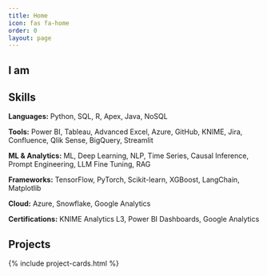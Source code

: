 ```yaml
---
title: Home
icon: fas fa-home
order: 0
layout: page
---
```

<div class="home-landing">
  <!-- Hero Section -->
  <section class="hero">
    <h1>I am <span class="typed-text"></span></h1>
  </section>

  <!-- Skills Section -->
  <section class="skills">
    <h2>Skills</h2>
    <div class="skills-table">
      <p><strong>Languages:</strong> Python, SQL, R, Apex, Java, NoSQL</p>
      <p><strong>Tools:</strong> Power BI, Tableau, Advanced Excel, Azure, GitHub, KNIME, Jira, Confluence, Qlik Sense, BigQuery, Streamlit</p>
      <p><strong>ML & Analytics:</strong> ML, Deep Learning, NLP, Time Series, Causal Inference, Prompt Engineering, LLM Fine Tuning, RAG</p>
      <p><strong>Frameworks:</strong> TensorFlow, PyTorch, Scikit-learn, XGBoost, LangChain, Matplotlib</p>
      <p><strong>Cloud:</strong> Azure, Snowflake, Google Analytics</p>
      <p><strong>Certifications:</strong> KNIME Analytics L3, Power BI Dashboards, Google Analytics</p>
    </div>
  </section>

  <!-- Projects Section -->
  <section class="projects">
    <h2>Projects</h2>
    {% include project-cards.html %}
  </section>

  <script src="/assets/js/typed_blink.js"></script>


  <script>
  document.addEventListener("DOMContentLoaded", function () {
    document.querySelectorAll('img').forEach(img => {
      if (img.closest('.no-lightbox')) {
        img.classList.remove('zoomable');  // remove lightbox trigger class
        img.removeAttribute('data-zoom-src');
        }
      });
    });
  </script>
</div>


